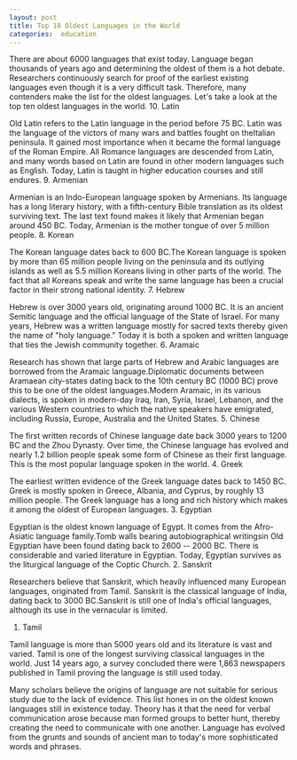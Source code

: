 ```yaml
---
layout: post
title: Top 10 Oldest Languages in the World
categories:  education
---
```

There are about 6000 languages that exist today. Language began thousands of years ago and determining the oldest of them is a hot debate. Researchers continuously search for proof of the earliest existing languages even though it is a very difficult task. Therefore, many contenders make the list for the oldest languages. Let's take a look at the top ten oldest languages in the world.
10. Latin


Old Latin refers to the Latin language in the period before 75 BC. Latin was the language of the victors of many wars and battles fought on theItalian peninsula. It gained most importance when it became the formal language of the Roman Empire. All Romance languages are descended from Latin, and many words based on Latin are found in other modern languages such as English. Today, Latin is taught in higher education courses and still endures.
9. Armenian

Armenian is an Indo-European language spoken by Armenians. Its language has a long literary history, with a fifth-century Bible translation as its oldest surviving text. The last text found makes it likely that Armenian began around 450 BC. Today, Armenian is the mother tongue of over 5 million people.
8. Korean

The Korean language dates back to 600 BC.The Korean language is spoken by more than 65 million people living on the peninsula and its outlying islands as well as 5.5 million Koreans living in other parts of the world. The fact that all Koreans speak and write the same language has been a crucial factor in their strong national identity.
7. Hebrew

Hebrew is over 3000 years old, originating around 1000 BC. It is an ancient Semitic language and the official language of the State of Israel. For many years, Hebrew was a written language mostly for sacred texts thereby given the name of "holy language." Today it is both a spoken and written language that ties the Jewish community together.
6. Aramaic

Research has shown that large parts of Hebrew and Arabic languages are borrowed from the Aramaic language.Diplomatic documents between Aramaean city-states dating back to the 10th century BC (1000 BC) prove this to be one of the oldest languages.Modern Aramaic, in its various dialects, is spoken in modern-day Iraq, Iran, Syria, Israel, Lebanon, and the various Western countries to which the native speakers have emigrated, including Russia, Europe, Australia and the United States.
5. Chinese

The first written records of Chinese language date back 3000 years to 1200 BC and the Zhou Dynasty. Over time, the Chinese language has evolved and nearly 1.2 billion people speak some form of Chinese as their first language. This is the most popular language spoken in the world.
4. Greek

The earliest written evidence of the Greek language dates back to 1450 BC. Greek is mostly spoken in Greece, Albania, and Cyprus, by roughly 13 million people. The Greek language has a long and rich history which makes it among the oldest of European languages.
3. Egyptian

Egyptian is the oldest known language of Egypt. It comes from the Afro-Asiatic language family.Tomb walls bearing autobiographical writingsin Old Egyptian have been found dating back to 2600 -- 2000 BC. There is considerable and varied literature in Egyptian. Today, Egyptian survives as the liturgical language of the Coptic Church.
2. Sanskrit

Researchers believe that Sanskrit, which heavily influenced many European languages, originated from Tamil. Sanskrit is the classical language of India, dating back to 3000 BC.Sanskrit is still one of India's official languages, although its use in the vernacular is limited.
1. Tamil

Tamil language is more than 5000 years old and its literature is vast and varied. Tamil is one of the longest surviving classical languages in the world. Just 14 years ago, a survey concluded there were 1,863 newspapers published in Tamil proving the language is still used today.


Many scholars believe the origins of language are not suitable for serious study due to the lack of evidence. This list hones in on the oldest known languages still in existence today. Theory has it that the need for verbal communication arose because man formed groups to better hunt, thereby creating the need to communicate with one another. Language has evolved from the grunts and sounds of ancient man to today's more sophisticated words and phrases.